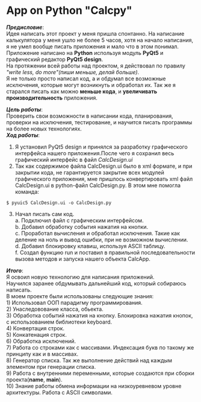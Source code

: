 # App on Python "Calcpy"

<b><i>Предисловие</i></b>:<br>
  Идея написать этот проект у меня пришла спонтанно. На написание калькулятора у меня ушло не более 5 часов, хотя на начало написания, я не умел вообще писать приложения и мало что в этом понимал.<br>
  Приложение написано на <b>Python</b> используя модуль <b>PyQt5</b> и графический редактор <b>PyQt5 design</b>.<br>
  На протяжении всей работы над проектом, я действовал по правилу <i>"write less, do more"(пиши меньше, делай больше)</i>.<br>
  Я не только просто написал код, а и обдумал все возможные исключения, которые могут возникнуть и обработал их. Так же я старался писать как можно <b>меньше кода</b>, и <b>увеличивать производительность</b> приложения.<br>


<b><i>Цель работы</i></b>:<br>
  Проверить свои возможности в написании кода, планирования, проверки на исключения, тестирование, и научится писать программы на более новых технологиях.<br>
<b><i>Ход работы</i></b>:<br>

1. Я установил PyQt5 design и принялся за разработку графического интерфейса нашего приложения.После чего я сохранил весь графический интерфейс в файл <i>CalcDesign.ui</i><br>
2. Так как содержимое файла CalcDesign.ui было в xml формате, и при закрытии кода, не гарантируется закрытие всех модулей графического приложения, мне пришлось конвертировать xml файл CalcDesign.ui в python-файл CalcDesign.py. В этом мне помогла команда:
```
$ pyuic5 CalcDesign.ui -o CalcDesign.py
```
3. Начал писать сам код.<br>
  a. Подключил файл с графическим интерфейсом.<br>
  b. Добавил обработку события нажатия на кнопки.<br>
  c. Проработал вычисления и обработал исключения. Такие как деление на ноль и вывод ошибки, при не возможном вычислении.<br>
  d. Добавил блокировку клавиш, используя ASCII таблицу.<br>
  f. Создал функцию run и поставил в правильной последовательности вызова методов и запуска нашего объекта CalcApp.<br>
  

<b><i>Итого</b></i>:<br>
  Я освоил новую технологию для написания приложений.<br>
  Научился заранее обдумывать дальнейший код, который собираюсь написать.<br>
  В моем проекте были использованы следующие знания:<br>
    1) Использовал ООП парадигму программирования.<br>
    2) Унаследовование класса, обьекта.<br>
    3) Обработка событий нажатия на кнопку. Блокировка нажатия кнопок, с использованием библиотеки keyboard.<br>
    4) Конвертация строк.<br>
    5) Конкатенация строк.<br>
    6) Обработка исключений.<br>
    7) Работа со строками как с массивами. Индексация букв по такому же принципу как и в массивах.<br>
    8) Генератор списка. Так же выполнение действий над каждым элементом при генерации списка.<br>
    9) Работа с внутренними переменными, которые создаются при сборки проекта(__name__, __main__).<br>
    10) Знание работы обмена информации на низкоуревневом уровне архитектуры. Работа с ASCII символами.
